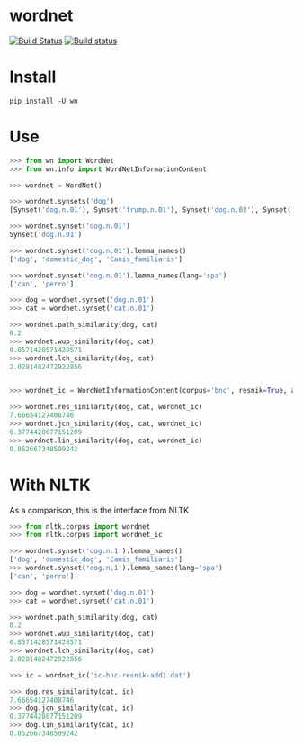 # wordnet

[![Build Status](https://travis-ci.org/alvations/wordnet.svg?branch=master)](https://travis-ci.org/alvations/wordnet)
[![Build status](https://ci.appveyor.com/api/projects/status/x3set7qdxkudkcv6?svg=true)](https://ci.appveyor.com/project/alvations/wordnet)


# Install

```
pip install -U wn
```


# Use

```python
>>> from wn import WordNet
>>> from wn.info import WordNetInformationContent

>>> wordnet = WordNet()

>>> wordnet.synsets('dog')
[Synset('dog.n.01'), Synset('frump.n.01'), Synset('dog.n.03'), Synset('cad.n.01'), Synset('frank.n.02'), Synset('pawl.n.01'), Synset('andiron.n.01'), Synset('chase.v.01')]

>>> wordnet.synset('dog.n.01')
Synset('dog.n.01')

>>> wordnet.synset('dog.n.01').lemma_names()
['dog', 'domestic_dog', 'Canis_familiaris']

>>> wordnet.synset('dog.n.01').lemma_names(lang='spa')
['can', 'perro']

>>> dog = wordnet.synset('dog.n.01')
>>> cat = wordnet.synset('cat.n.01')

>>> wordnet.path_similarity(dog, cat)
0.2
>>> wordnet.wup_similarity(dog, cat)
0.8571428571428571
>>> wordnet.lch_similarity(dog, cat)
2.0281482472922856


>>> wordnet_ic = WordNetInformationContent(corpus='bnc', resnik=True, add1=True)

>>> wordnet.res_similarity(dog, cat, wordnet_ic)
7.66654127408746
>>> wordnet.jcn_similarity(dog, cat, wordnet_ic)
0.3774428077151209
>>> wordnet.lin_similarity(dog, cat, wordnet_ic)
0.852667348509242
```


# With NLTK

As a comparison, this is the interface from NLTK

```python
>>> from nltk.corpus import wordnet
>>> from nltk.corpus import wordnet_ic

>>> wordnet.synset('dog.n.1').lemma_names()
['dog', 'domestic_dog', 'Canis_familiaris']
>>> wordnet.synset('dog.n.1').lemma_names(lang='spa')
['can', 'perro']

>>> dog = wordnet.synset('dog.n.01')
>>> cat = wordnet.synset('cat.n.01')

>>> wordnet.path_similarity(dog, cat)
0.2
>>> wordnet.wup_similarity(dog, cat)
0.8571428571428571
>>> wordnet.lch_similarity(dog, cat)
2.0281482472922856

>>> ic = wordnet_ic('ic-bnc-resnik-add1.dat')

>>> dog.res_similarity(cat, ic)
7.66654127408746
>>> dog.jcn_similarity(cat, ic)
0.3774428077151209
>>> dog.lin_similarity(cat, ic)
0.852667348509242
```
